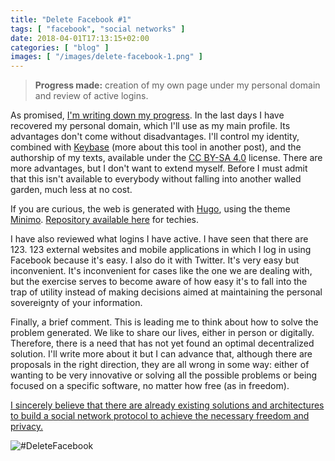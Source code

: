 ```yaml
---
title: "Delete Facebook #1"
tags: [ "facebook", "social networks" ]
date: 2018-04-01T17:13:15+02:00
categories: [ "blog" ]
images: [ "/images/delete-facebook-1.png" ]
---
```

> **Progress made:** creation of my own page under my personal domain and review of active logins.

As promised, [I'm writing down my progress](https://dario.im/en/posts/delete-facebook/). In the last days I have recovered my personal domain, which I'll use as my main profile. Its advantages don't come without disadvantages. I'll control my identity, combined with [Keybase](https://keybase.io) (more about this tool in another post), and the authorship of my texts, available under the [CC BY-SA 4.0](https://creativecommons.org/licenses/by-sa/4.0/) license. There are more advantages, but I don't want to extend myself. Before I must admit that this isn't available to everybody without falling into another walled garden, much less at no cost.

If you are curious, the web is generated with [Hugo](https://gohugo.io), using the theme [Minimo](https://themes.gohugo.io/theme/minimo/). [Repository available here](https://github.com/imdario/dario.im) for techies.

I have also reviewed what logins I have active. I have seen that there are 123. 123 external websites and mobile applications in which I log in using Facebook because it's easy. I also do it with Twitter. It's very easy but inconvenient. It's inconvenient for cases like the one we are dealing with, but the exercise serves to become aware of how easy it's to fall into the trap of utility instead of making decisions aimed at maintaining the personal sovereignty of your information.

Finally, a brief comment. This is leading me to think about how to solve the problem generated. We like to share our lives, either in person or digitally. Therefore, there is a need that has not yet found an optimal decentralized solution. I'll write more about it but I can advance that, although there are proposals in the right direction, they are all wrong in some way: either of wanting to be very innovative or solving all the possible problems or being focused on a specific software, no matter how free (as in freedom).

<u>I sincerely believe that there are already existing solutions and architectures to build a social network protocol to achieve the necessary freedom and privacy.</u>

![#DeleteFacebook](/images/delete-facebook-1.png)
